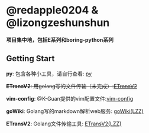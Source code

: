 # @redapple0204 & @lizongzeshunshun
**项目集中地，包括E系列和boring-python系列**

## Getting Start

**py**: 包含各种小工具，请自行查看: [py](https://github.com/redapple0204/my-boring-python/tree/master/py)

~~**ETransV2**: 用golang写的文件传输（未完成）:[ETransV2](https://github.com/redapple0204/my-boring-python/tree/master/ETransV2)~~

**vim-config**: @K-Guan提供的vim配置文件:[vim-config](https://github.com/redapple0204/my-boring-python/tree/master/vim-config)

**goWiki**: Golang写的markdown解析web服务: [goWiki(LZZ)](https://github.com/lizongzeshunshun/goWiki)

**ETransV2**: Golang文件传输工具: [ETransV2(LZZ)](https://github.com/lizongzeshunshun/ETransV2)
